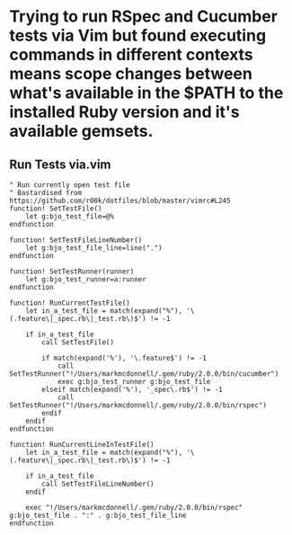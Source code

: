 # Trying to run RSpec and Cucumber tests via Vim but found executing commands in different contexts means scope changes between what's available in the $PATH to the installed Ruby version and it's available gemsets.

## Run Tests via.vim

```vim script
" Run currently open test file
" Bastardised from https://github.com/r00k/dotfiles/blob/master/vimrc#L245
function! SetTestFile()
    let g:bjo_test_file=@%
endfunction

function! SetTestFileLineNumber()
    let g:bjo_test_file_line=line(".")
endfunction

function! SetTestRunner(runner)
    let g:bjo_test_runner=a:runner
endfunction

function! RunCurrentTestFile()
    let in_a_test_file = match(expand("%"), '\(.feature\|_spec.rb\|_test.rb\)$') != -1

    if in_a_test_file
        call SetTestFile()

        if match(expand('%'), '\.feature$') != -1
            call SetTestRunner("!/Users/markmcdonnell/.gem/ruby/2.0.0/bin/cucumber")
            exec g:bjo_test_runner g:bjo_test_file
        elseif match(expand('%'), '_spec\.rb$') != -1
            call SetTestRunner("!/Users/markmcdonnell/.gem/ruby/2.0.0/bin/rspec")
        endif
    endif
endfunction

function! RunCurrentLineInTestFile()
    let in_a_test_file = match(expand("%"), '\(.feature\|_spec.rb\|_test.rb\)$') != -1

    if in_a_test_file
        call SetTestFileLineNumber()
    endif

    exec "!/Users/markmcdonnell/.gem/ruby/2.0.0/bin/rspec" g:bjo_test_file . ":" . g:bjo_test_file_line
endfunction

```

